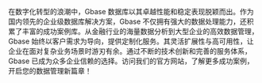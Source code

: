 在数字化转型的浪潮中，Gbase 数据库以其卓越性能和稳定表现脱颖而出。作为国内领先的企业级数据库解决方案，Gbase 不仅拥有强大的数据处理能力，还积累了丰富的成功案例库。从金融行业的海量数据分析到大型企业的高效数据管理，Gbase 始终以客户需求为导向，提供定制化服务。其灵活扩展性与高可用性，让企业在面对复杂业务场景时游刃有余。通过不断的技术创新和完善的服务体系，Gbase 已成为众多企业信赖的选择。访问我们的官方网站，了解更多成功案例，开启您的数据管理新篇章！